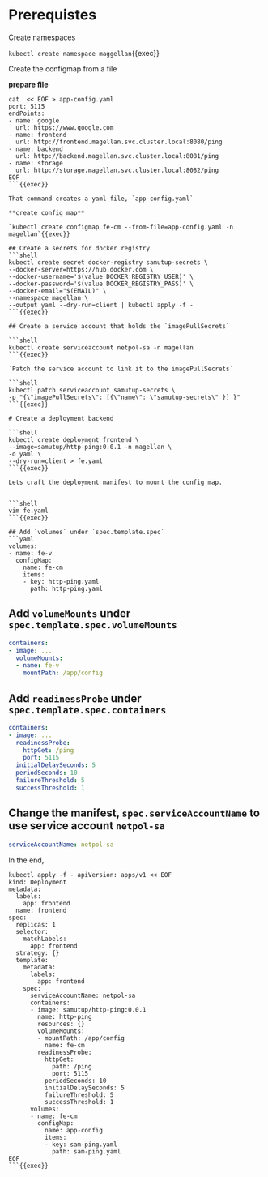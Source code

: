 # Prerequistes

Create namespaces

`kubectl create namespace maggellan`{{exec}}

Create the configmap from a file

**prepare file**

```
cat  << EOF > app-config.yaml
port: 5115
endPoints:
- name: google
  url: https://www.google.com
- name: frontend
  url: http://frontend.magellan.svc.cluster.local:8080/ping
- name: backend
  url: http://backend.magellan.svc.cluster.local:8081/ping
- name: storage 
  url: http://storage.magellan.svc.cluster.local:8082/ping
EOF
```{{exec}}

That command creates a yaml file, `app-config.yaml`

**create config map**

`kubectl create configmap fe-cm --from-file=app-config.yaml -n magellan`{{exec}}

## Create a secrets for docker registry
```shell
kubectl create secret docker-registry samutup-secrets \
--docker-server=https://hub.docker.com \
--docker-username='$(value DOCKER_REGISTRY_USER)' \
--docker-password='$(value DOCKER_REGISTRY_PASS)' \
--docker-email="$(EMAIL)" \
--namespace magellan \
--output yaml --dry-run=client | kubectl apply -f -
```{{exec}}

## Create a service account that holds the `imagePullSecrets`

```shell
kubectl create serviceaccount netpol-sa -n magellan
```{{exec}}

`Patch the service account to link it to the imagePullSecrets`

```shell
kubectl patch serviceaccount samutup-secrets \
-p "{\"imagePullSecrets\": [{\"name\": \"samutup-secrets\" }] }"
```{{exec}}

# Create a deployment backend

```shell
kubectl create deployment frontend \
--image=samutup/http-ping:0.0.1 -n magellan \
-o yaml \
--dry-run=client > fe.yaml
```{{exec}}

Lets craft the deployment manifest to mount the config map.


```shell
vim fe.yaml
```{{exec}}

## Add `volumes` under `spec.template.spec`
```yaml
volumes:
- name: fe-v
  configMap:
    name: fe-cm
    items:
    - key: http-ping.yaml
      path: http-ping.yaml
```

## Add `volumeMounts` under `spec.template.spec.volumeMounts`

```yaml
containers:
- image: ...
  volumeMounts:
  - name: fe-v
    mountPath: /app/config
```
## Add `readinessProbe` under `spec.template.spec.containers`


```yaml
containers:
- image: ...
  readinessProbe:
    httpGet: /ping
    port: 5115
  initialDelaySeconds: 5
  periodSeconds: 10
  failureThreshold: 5
  successThreshold: 1
```

## Change the manifest, `spec.serviceAccountName`  to use service account `netpol-sa`

```yaml
serviceAccountName: netpol-sa
```

In the end,

```shell
kubectl apply -f - apiVersion: apps/v1 << EOF
kind: Deployment
metadata:
  labels:
    app: frontend
  name: frontend
spec:
  replicas: 1
  selector:
    matchLabels:
      app: frontend
  strategy: {}
  template:
    metadata:
      labels:
        app: frontend
    spec:
      serviceAccountName: netpol-sa
      containers:
      - image: samutup/http-ping:0.0.1
        name: http-ping
        resources: {}
        volumeMounts:
        - mountPath: /app/config
          name: fe-cm
        readinessProbe:
          httpGet:
            path: /ping
            port: 5115
          periodSeconds: 10
          initialDelaySeconds: 5
          failureThreshold: 5
          successThreshold: 1
      volumes:
      - name: fe-cm
        configMap:
          name: app-config
          items:
          - key: sam-ping.yaml
            path: sam-ping.yaml
EOF
```{{exec}}




